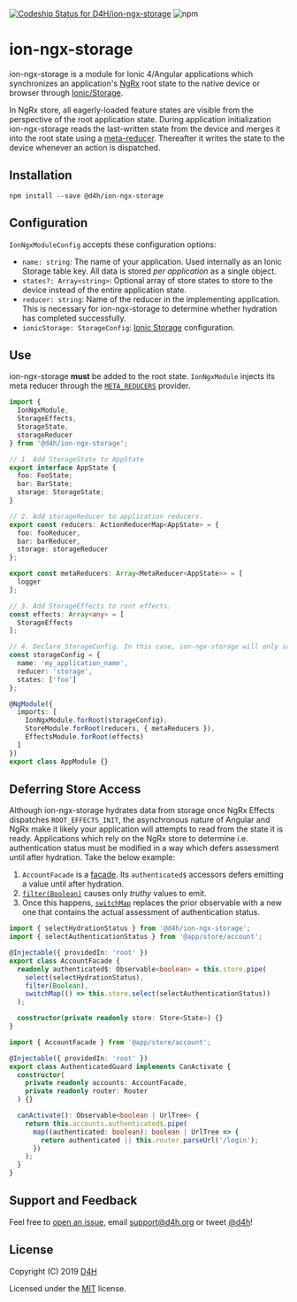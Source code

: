 [![Codeship Status for D4H/ion-ngx-storage](https://app.codeship.com/projects/8ec182c0-643f-0137-757e-1a7608ff9ea0/status?branch=master)](https://app.codeship.com/projects/344846)
![npm](https://img.shields.io/npm/v/@d4h/ion-ngx-storage.svg)

# ion-ngx-storage
ion-ngx-storage is a module for Ionic 4/Angular applications which synchronizes an application's [NgRx](https://ngrx.io/) root state to the native device or browser through [Ionic/Storage](https://ionicframework.com/docs/building/storage).

In NgRx store, all eagerly-loaded feature states are visible from the perspective of the root application state. During application initialization ion-ngx-storage reads the last-written state from the device and merges it into the root state using a [meta-reducer](https://ngrx.io/guide/store/metareducers). Thereafter it writes the state to the device whenever an action is dispatched.

## Installation

`npm install --save @d4h/ion-ngx-storage`

## Configuration
`IonNgxModuleConfig` accepts these configuration options:

* `name: string`: The name of your application. Used internally as an Ionic Storage table key. All data is stored _per application_ as a single object.
* `states?: Array<string>`: Optional array of store states to store to the device instead of the entire application state.
* `reducer: string`: Name of the reducer in the implementing application. This is necessary for ion-ngx-storage to determine whether hydration has completed successfully.
* `ionicStorage: StorageConfig`: [Ionic Storage](https://ionicframework.com/docs/building/storage#configuring-storage) configuration.

## Use
ion-ngx-storage **must** be added to the root state. `IonNgxModule` injects its meta reducer through the [`META_REDUCERS`](https://next.ngrx.io/guide/store/recipes/injecting#injecting-meta-reducers) provider.

```typescript
import {
  IonNgxModule,
  StorageEffects,
  StorageState,
  storageReducer
} from '@d4h/ion-ngx-storage';

// 1. Add StorageState to AppState
export interface AppState {
  foo: FooState;
  bar: BarState;
  storage: StorageState;
}

// 2. Add storageReducer to application reducers.
export const reducers: ActionReducerMap<AppState> = {
  foo: fooReducer,
  bar: barReducer,
  storage: storageReducer
};

export const metaReducers: Array<MetaReducer<AppState>> = [
  logger
];

// 3. Add StorageEffects to root effects.
const effects: Array<any> = [
  StorageEffects
];

// 4. Declare StorageConfig. In this case, ion-ngx-storage will only save FooState.
const storageConfig = {
  name: 'my_application_name',
  reducer: 'storage',
  states: ['foo']
};

@NgModule({
  imports: [
    IonNgxModule.forRoot(storageConfig),
    StoreModule.forRoot(reducers, { metaReducers }),
    EffectsModule.forRoot(effects)
  ]
})
export class AppModule {}
```

## Deferring Store Access
Although ion-ngx-storage hydrates data from storage once NgRx Effects dispatches `ROOT_EFFECTS_INIT`, the asynchronous nature of Angular and NgRx make it likely your application will attempts to read from the state it is ready. Applications which rely on the NgRx store to determine i.e. authentication status must be modified in a way which defers assessment until after hydration. Take the below example:

1. `AccountFacade` is a [facade](https://medium.com/@thomasburlesonIA/ngrx-facades-better-state-management-82a04b9a1e39). Its `authenticated$` accessors defers emitting a value until after hydration.
2. [`filter(Boolean)`](https://www.learnrxjs.io/operators/filtering/filter.html) causes only _truthy_ values to emit.
3. Once this happens, [`switchMap`](https://www.learnrxjs.io/operators/transformation/switchmap.html) replaces the prior observable with a new one that contains the actual assessment of authentication status.

```typescript
import { selectHydrationStatus } from '@d4h/ion-ngx-storage';
import { selectAuthenticationStatus } from '@app/store/account';

@Injectable({ providedIn: 'root' })
export class AccountFacade {
  readonly authenticated$: Observable<boolean> = this.store.pipe(
    select(selectHydrationStatus),
    filter(Boolean),
    switchMap(() => this.store.select(selectAuthenticationStatus))
  );

  constructor(private readonly store: Store<State>) {}
}
```

```typescript
import { AccountFacade } from '@app/store/account';

@Injectable({ providedIn: 'root' })
export class AuthenticatedGuard implements CanActivate {
  constructor(
    private readonly accounts: AccountFacade,
    private readonly router: Router
  ) {}

  canActivate(): Observable<boolean | UrlTree> {
    return this.accounts.authenticated$.pipe(
      map((authenticated: boolean): boolean | UrlTree => {
        return authenticated || this.router.parseUrl('/login');
      })
    );
  }
}
```

## Support and Feedback
Feel free to [open an issue](https://github.com/D4H/ion-ngx-storage/issues/new), email <support@d4h.org> or tweet [@d4h](https://twitter.com/d4h/)!

## License
Copyright (C) 2019 [D4H](https://d4htechnologies.com/)

Licensed under the [MIT](LICENSE) license.
